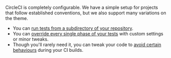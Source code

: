 <!--

title: Can I test projects with unusual requirements?
last_updated: April 29, 2013

-->

CircleCI is completely configurable.
We have a simple setup for projects that follow established conventions, but we also support many variations on the theme.

*   You can [ run tests from a subdirectory of your repository](/docs/configuration#subdirectory).
*   You can [override every single phase of your tests](/docs/configuration)
    with custom settings or minor tweaks.
*   Though you'll rarely need it, you can tweak your code to
    [avoid certain behaviours](/docs/dont-run) during your CI builds.
